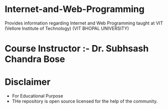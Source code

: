 # Internet-and-Web-Programming

Provides information regarding Internet and Web Programming taught at VIT (Vellore Institute of Technology)
(VIT BHOPAL UNIVERSITY)

# Course Instructor :- Dr. Subhsash Chandra Bose 

# Disclaimer 
* For Educational Purpose 
* THe repository is open source licensed for the help of the community. 

